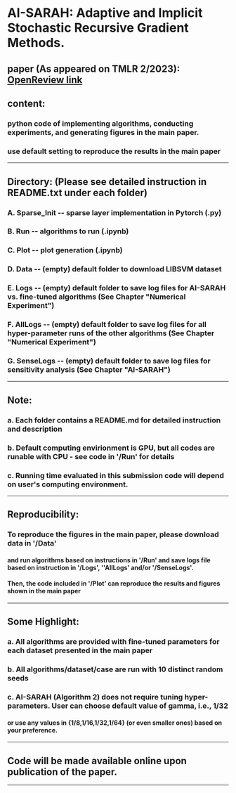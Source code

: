 # AI-SARAH: Adaptive and Implicit Stochastic Recursive Gradient Methods.
paper (As appeared on TMLR 2/2023): [OpenReview link](https://openreview.net/forum?id=WoXJFsJ6Zw&referrer=%5BTMLR%5D(%2Fgroup%3Fid%3DTMLR))
--------------------------------------------------------------------------------------------------------------------
## content:
### python code of implementing algorithms, conducting experiments, and generating figures in the main paper.
### use default setting to reproduce the results in the main paper
--------------------------------------------------------------------------------------------------------------------
## Directory: (Please see detailed instruction in README.txt under each folder) 

### A. Sparse_Init -- sparse layer implementation in Pytorch (.py)

### B. Run -- algorithms to run (.ipynb)

### C. Plot -- plot generation (.ipynb)

### D. Data -- (empty) default folder to download LIBSVM dataset

### E. Logs -- (empty) default folder to save log files for AI-SARAH vs. fine-tuned algorithms (See Chapter "Numerical Experiment")

### F. AllLogs -- (empty) default folder to save log files for all hyper-parameter runs of the other algorithms (See Chapter "Numerical Experiment")

### G. SenseLogs -- (empty) default folder to save log files for sensitivity analysis (See Chapter "AI-SARAH")
--------------------------------------------------------------------------------------------------------------------
## Note:
### a. Each folder contains a README.md for detailed instruction and description
### b. Default computing envirionment is GPU, but all codes are runable with CPU - see code in '/Run' for details
### c. Running time evaluated in this submission code will depend on user's computing environment. 
--------------------------------------------------------------------------------------------------------------------
## Reproducibility:
### To reproduce the figures in the main paper, please download data in '/Data'
#### and run algorithms based on instructions in '/Run' and save logs file based on instruction in '/Logs', ''AllLogs' and/or '/SenseLogs'.
#### Then, the code included in '/Plot' can reproduce the results and figures shown in the main paper
--------------------------------------------------------------------------------------------------------------------
## Some Highlight:
### a. All algorithms are provided with fine-tuned parameters for each dataset presented in the main paper
### b. All algorithms/dataset/case are run with 10 distinct random seeds
### c. AI-SARAH (Algorithm 2) does not require tuning hyper-parameters. User can choose default value of gamma, i.e., 1/32
####   or use any values in {1/8,1/16,1/32,1/64} (or even smaller ones) based on your preference. 
--------------------------------------------------------------------------------------------------------------------
## Code will be made available online upon publication of the paper.
--------------------------------------------------------------------------------------------------------------------

